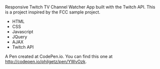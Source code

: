 Responsive Twitch TV Channel Watcher App built with the Twitch API. This is a project inspired by the FCC sample project.

* HTML
* CSS
* Javascript
* JQuery
* AJAX
* Twitch API

A Pen created at CodePen.io. You can find this one at http://codepen.io/philgetz/pen/YWvOzk.

 